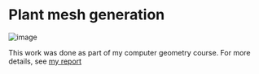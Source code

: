 # Plant mesh generation

![image](https://github.com/user-attachments/assets/00e5496e-69df-4470-a771-6a1ce873c0ff)

This work was done as part of my computer geometry course. 
For more details, see [my report](./report.pdf)
